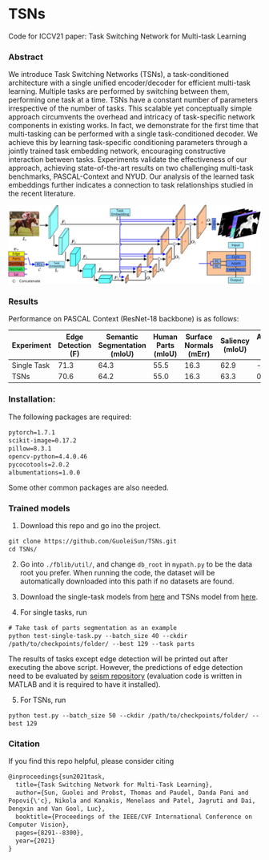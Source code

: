 # TSNs
Code for ICCV21 paper: Task Switching Network for Multi-task Learning

### Abstract
We introduce Task Switching Networks (TSNs), a task-conditioned architecture with a single unified encoder/decoder for efficient multi-task learning. Multiple tasks are performed by switching between them, performing one task at a time. TSNs have a constant number of parameters irrespective of the number of tasks. This scalable yet conceptually simple approach circumvents the overhead and intricacy of task-specific network components in existing works. In fact, we demonstrate for the first time that multi-tasking can be performed with a single task-conditioned decoder. We achieve this by learning task-specific conditioning parameters through a jointly trained task embedding network, encouraging constructive interaction between tasks. Experiments validate the effectiveness of our approach, achieving state-of-the-art results on two challenging multi-task benchmarks, PASCAL-Context and NYUD. Our analysis of the learned task embeddings further indicates a connection to task relationships studied in the recent literature.

![block images](https://github.com/GuoleiSun/TSNs/blob/main/main-plot.png)

### Results
Performance on PASCAL Context (ResNet-18 backbone) is as follows:

|  Experiment   | Edge Detection (F) | Semantic Segmentation (mIoU) | Human Parts (mIoU) | Surface Normals (mErr) | Saliency (mIoU)| Average Drop (%)|
| ------------  | ------------------ | ---------------------------- | ------------------ | ---------------------- | -------------- | --------------- |
|  Single Task  |        71.3        |             64.3             |        55.5        |            16.3        |       62.9     |          -      |
|      TSNs     |        70.6        |             64.2             |        55.0        |            16.3        |       63.3     |         0.30    |

###  Installation:
The following packages are required:
```
pytorch=1.7.1
scikit-image=0.17.2
pillow=8.3.1
opencv-python=4.4.0.46 
pycocotools=2.0.2
albumentations=1.0.0
```
Some other common packages are also needed.

### Trained models
1. Download this repo and go ino the project.
```
git clone https://github.com/GuoleiSun/TSNs.git
cd TSNs/
```

2. Go into `./fblib/util/`, and change `db_root` in `mypath.py` to be the data root you prefer. When running the code, the dataset will be automatically downloaded into this path if no datasets are found.

3. Download the single-task models from [here](https://drive.google.com/drive/folders/1qK1K07upTfWrQxLB2BpzQqoDwnLedPgE?usp=sharing) and TSNs model from [here](https://drive.google.com/drive/folders/1obX7rSvtPx27k4_GJ57DdHkeiv8V1BjK?usp=sharing).

4. For single tasks, run
```
# Take task of parts segmentation as an example
python test-single-task.py --batch_size 40 --ckdir /path/to/checkpoints/folder/ --best 129 --task parts
```
The results of tasks except edge detection will be printed out after executing the above script. However, the predictions of edge detection need to be evaluated by [seism repository](https://github.com/jponttuset/seism) (evaluation code is written in MATLAB and it is required to have it installed).

5. For TSNs, run
```
python test.py --batch_size 50 --ckdir /path/to/checkpoints/folder/ --best 129 
```

### Citation
If you find this repo helpful, please consider citing
```
@inproceedings{sun2021task,
  title={Task Switching Network for Multi-Task Learning},
  author={Sun, Guolei and Probst, Thomas and Paudel, Danda Pani and Popovi{\'c}, Nikola and Kanakis, Menelaos and Patel, Jagruti and Dai, Dengxin and Van Gool, Luc},
  booktitle={Proceedings of the IEEE/CVF International Conference on Computer Vision},
  pages={8291--8300},
  year={2021}
}
```
